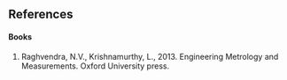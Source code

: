 ## References

#### Books
1.	Raghvendra, N.V., Krishnamurthy, L., 2013. Engineering Metrology and  Measurements. Oxford University press.

<!-- 
#### websites

1. https://archive.nptel.ac.in/courses/112/104/112104250/# -->
